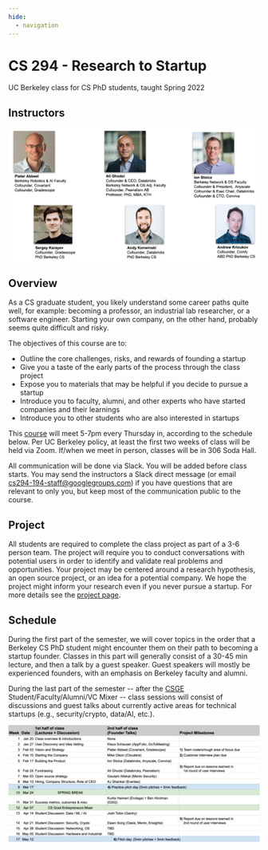 ```yaml
---
hide:
  - navigation
---
```


<h1 class="title">CS 294 - Research to Startup</h1>

<div class="subtitle">UC Berkeley class for CS PhD students, taught Spring 2022</div>

## Instructors

![Pieter Abbeel, Ali Ghodsi, Ion Stoica, Sergey Karayev, Andy Konwinski, Andrew Krioukov](images/instructors.jpg)

## Overview

As a CS graduate student, you likely understand some career paths quite well,
for example: becoming a professor, an industrial lab researcher, or a software
engineer. Starting your own company, on the other hand, probably seems quite
difficult and risky.

The objectives of this course are to:

- Outline the core challenges, risks, and rewards of founding a startup
- Give you a taste of the early parts of the process through the class project
- Expose you to materials that may be helpful if you decide to pursue a startup
- Introduce you to faculty, alumni, and other experts who have started companies and their learnings
- Introduce you to other students who are also interested in startups

This
[course](https://classes.berkeley.edu/content/2022-spring-compsci-294-194-lec-194)
will meet 5-7pm every Thursday in, according to the schedule below. Per UC
Berkeley policy, at least the first two weeks of class will be held via Zoom.
If/when we meet in person, classes will be in 306 Soda Hall.

All communication will be done via Slack. You will be added before class
starts. You may send the instructors a Slack direct message (or email
[cs294-194-staff@googlegroups.com](mailto:cs294-194-staff@googlegroups.com)) if
you have questions that are relevant to only you, but keep most of the
communication public to the course.

## Project

All students are required to complete the class project as part of a 3-6
person team. The project will require you to conduct conversations with
potential users in order to identify and validate real problems and
opportunities. Your project may be centered around a research hypothesis, an
open source project, or an idea for a potential company. We hope the project
might inform your research even if you never pursue a startup. For more details
see the [project page](project).


## Schedule

During the first part of the semester, we will cover topics in the order that a
Berkeley CS PhD student might encounter them on their path to becoming a
startup founder. Classes in this part will generally consist of a 30-45 min
lecture, and then a talk by a guest speaker. Guest speakers will mostly be
experienced founders, with an emphasis on Berkeley faculty and alumni.

During the last part of the semester -- after the [CSGE](https://csge.berkeley.edu)
Student/Faculty/Alumni/VC Mixer -- class sessions will consist of discussions
and guest talks about currently active areas for technical startups (e.g.,
security/crypto, data/AI, etc.).

![](images/schedule.jpg)
